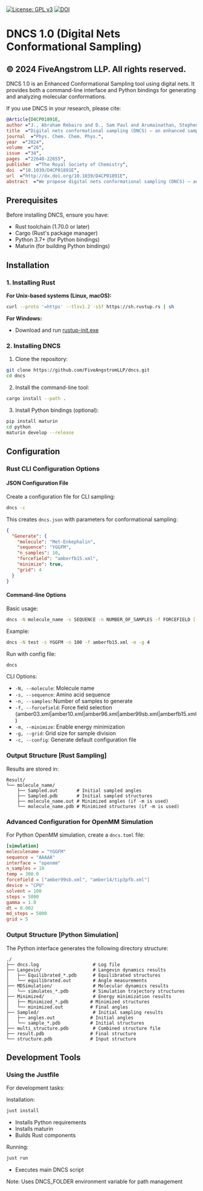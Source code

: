[![License: GPL v3](https://img.shields.io/badge/License-GPLv3-blue.svg)](https://www.gnu.org/licenses/gpl-3.0)
[![DOI](https://img.shields.io/badge/DOI-10.1039%2FD4CP01891E-blue)](https://doi.org/10.1039/D4CP01891E)

# DNCS 1.0 (Digital Nets Conformational Sampling)
## © 2024 FiveAngstrom LLP. All rights reserved.

DNCS 1.0 is an Enhanced Conformational Sampling tool using digital nets. It provides both a command-line interface and Python bindings for generating and analyzing molecular conformations.

If you use DNCS in your research, please cite:

```bibtex
@Article{D4CP01891E,
author ="J., Abraham Rebairo and D., Sam Paul and Arumainathan, Stephen",
title  ="Digital nets conformational sampling (DNCS) – an enhanced sampling technique to explore the conformational space of intrinsically disordered peptides",
journal  ="Phys. Chem. Chem. Phys.",
year  ="2024",
volume  ="26",
issue  ="34",
pages  ="22640-22655",
publisher  ="The Royal Society of Chemistry",
doi  ="10.1039/D4CP01891E",
url  ="http://dx.doi.org/10.1039/D4CP01891E",
abstract  ="We propose digital nets conformational sampling (DNCS) – an enhanced sampling technique to explore the conformational ensembles of peptides{,} especially intrinsically disordered peptides (IDPs). The DNCS algorithm relies on generating history-dependent samples of dihedral variables using bitwise XOR operations and binary angle measurements (BAM). The algorithm was initially studied using met-enkephalin{,} a highly elusive neuropeptide. The DNCS method predicted near-native structures and the energy landscape of met-enkephalin was observed to be in direct correlation with earlier studies on the neuropeptide. Clustering analysis revealed that there are only 24 low-lying conformations of the molecule. The DNCS method has then been tested for predicting optimal conformations of 42 oligopeptides of length varying from 3 to 8 residues. The closest-to-native structures of 86% of cases are near-native and 24% of them have a root mean square deviation of less than 1.00 Å with respect to their crystal structures. The results obtained reveal that the DNCS method performs well{,} that too in less computational time."}
```

## Prerequisites

Before installing DNCS, ensure you have:

- Rust toolchain (1.70.0 or later)
- Cargo (Rust's package manager)
- Python 3.7+ (for Python bindings)
- Maturin (for building Python bindings)

## Installation

### 1. Installing Rust

**For Unix-based systems (Linux, macOS):**
```bash
curl --proto '=https' --tlsv1.2 -sSf https://sh.rustup.rs | sh
```

**For Windows:**
- Download and run [rustup-init.exe](https://rustup.rs)

### 2. Installing DNCS

1. Clone the repository:
```bash
git clone https://github.com/FiveAngstromLLP/dncs.git
cd dncs
```

2. Install the command-line tool:
```bash
cargo install --path .
```

3. Install Python bindings (optional):
```bash
pip install maturin
cd python
maturin develop --release
```

## Configuration

### Rust CLI Configuration Options

#### JSON Configuration File

Create a configuration file for CLI sampling:
```bash
dncs -c
```

This creates `dncs.json` with parameters for conformational sampling:
```json
{
  "Generate": {
    "molecule": "Met-Enkephalin",
    "sequence": "YGGFM",
    "n_samples": 10,
    "forcefield": "amberfb15.xml",
    "minimize": true,
    "grid": 4
  }
}
```

#### Command-line Options

Basic usage:
```bash
dncs -N molecule_name -s SEQUENCE -n NUMBER_OF_SAMPLES -f FORCEFIELD [-m] [-g GRID_SIZE]
```

Example:
```bash
dncs -N test -s YGGFM -n 100 -f amberfb15.xml -m -g 4
```

Run with config file:
```bash
dncs
```

CLI Options:
- `-N, --molecule`: Molecule name
- `-s, --sequence`: Amino acid sequence
- `-n, --samples`: Number of samples to generate
- `-f, --forcefield`: Force field selection (amber03.xml|amber10.xml|amber96.xml|amber99sb.xml|amberfb15.xml)
- `-m, --minimize`: Enable energy minimization
- `-g, --grid`: Grid size for sample division
- `-c, --config`: Generate default configuration file

### Output Structure [Rust Sampling]

Results are stored in:
```
Result/
└── molecule_name/
    ├── Sampled.out       # Initial sampled angles
    ├── Sampled.pdb       # Initial sampled structures
    ├── molecule_name.out # Minimized angles (if -m is used)
    └── molecule_name.pdb # Minimized structures (if -m is used)
```

### Advanced Configuration for OpenMM Simulation

For Python OpenMM simulation, create a `dncs.toml` file:

```toml
[simulation]
moleculename = "YGGFM"
sequence = "AAAAA"
interface = "openmm"
n_samples = 10
temp = 300.0
forcefield = ["amber99sb.xml", "amber14/tip3pfb.xml"]
device = "CPU"
solvent = 100
steps = 5000
gamma = 1.0
dt = 0.002
md_steps = 5000
grid = 5
```

### Output Structure [Python Simulation]

The Python interface generates the following directory structure:
```
./
├── dncs.log                    # Log file
├── Langevin/                   # Langevin dynamics results
│   ├── Equilibrated_*.pdb      # Equilibrated structures
│   └── equilibrated.out        # Angle measurements
├── MDSimulation/               # Molecular dynamics results
│   └── simulates_*.pdb         # Simulation trajectory structures
├── Minimized/                  # Energy minimization results
│   ├── Minimized_*.pdb        # Minimized structures
│   └── minimized.out          # Final angles
├── Sampled/                    # Initial sampling results
│   ├── angles.out             # Initial angles
│   └── sample_*.pdb           # Initial structures
├── multi_structure.pdb         # Combined structure file
├── result.pdb                 # Final structure
└── structure.pdb              # Input structure
```

## Development Tools

### Using the Justfile

For development tasks:

Installation:
```bash
just install
```
- Installs Python requirements
- Installs maturin
- Builds Rust components

Running:
```bash
just run
```
- Executes main DNCS script

Note: Uses DNCS_FOLDER environment variable for path management
